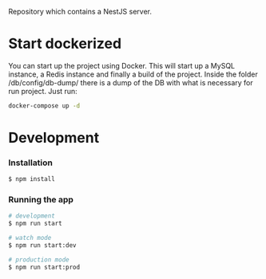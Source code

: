 Repository which contains a NestJS server.

# Start dockerized

You can start up the project using Docker. This will start up a MySQL instance, a Redis instance and finally a build of the project.
Inside the folder /db/config/db-dump/ there is a dump of the DB with what is necessary for run project.
Just run:

```bash
docker-compose up -d
```

# Development

### Installation

```bash
$ npm install
```

### Running the app

```bash
# development
$ npm run start

# watch mode
$ npm run start:dev

# production mode
$ npm run start:prod
```
